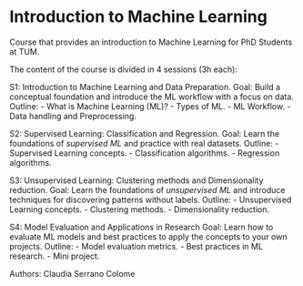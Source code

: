 # Introduction to Machine Learning

Course that provides an introduction to Machine Learning for PhD Students at TUM.

The content of the course is divided in 4 sessions (3h each):

S1: Introduction to Machine Learning and Data Preparation. 
    Goal: Build a conceptual foundation and introduce the ML workflow with a focus on data.
    Outline:
      - What is Machine Learning (ML)?
      - Types of ML.
      - ML Workflow.
      - Data handling and Preprocessing.
      
S2: Supervised Learning: Classification and Regression.
    Goal: Learn the foundations of *supervised ML* and practice with real datasets.
    Outline:
      - Supervised Learning concepts.
      - Classification algorithms.
      - Regression algorithms.
      
S3: Unsupervised Learning: Clustering methods and Dimensionality reduction.
    Goal: Learn the foundations of *unsupervised ML* and introduce techniques for discovering patterns without labels.
    Outline:
      - Unsupervised Learning concepts.
      - Clustering methods.
      - Dimensionality reduction.
      
S4: Model Evaluation and Applications in Research
    Goal: Learn how to evaluate ML models and best practices to apply the concepts to your own projects.
    Outline:
      - Model evaluation metrics.
      - Best practices in ML research.
      - Mini project.

Authors: Claudia Serrano Colome


